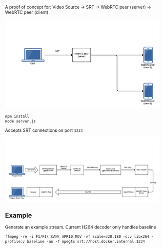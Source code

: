 A proof of concept for: Video Source -> SRT -> WebRTC peer (server) -> WebRTC peer (client)

![](srt2webrtc.png)

```
npm install
node server.js
```

Accepts SRT connections on port `1234`

![](srt2webrtc_detailed.png)

## Example

Generate an example stream. Current H264 decoder only handles baseline

```
ffmpeg -re -i F1/F1\ CAN\ APR10.MOV -vf scale=320:180 -c:v libx264 -profile:v baseline -an -f mpegts srt://host.docker.internal:1234
```